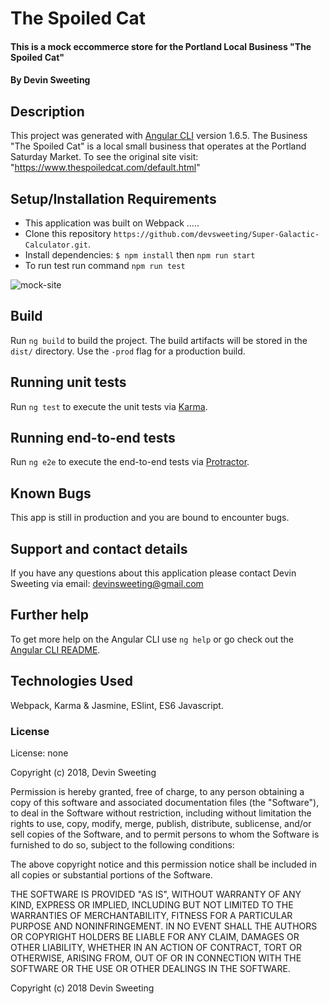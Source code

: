 # The Spoiled Cat

#### This is a mock eccommerce store for the Portland Local Business "The Spoiled Cat"

#### By Devin Sweeting

## Description

This project was generated with [Angular CLI](https://github.com/angular/angular-cli) version 1.6.5. The Business "The Spoiled Cat" is a local small business that operates at the Portland Saturday Market. To see the original site visit: "https://www.thespoiledcat.com/default.html"

## Setup/Installation Requirements

* This application was built on Webpack .....
* Clone this repository `https://github.com/devsweeting/Super-Galactic-Calculator.git`.
* Install dependencies: `$ npm install` then `npm run start`
* To run test run command   `npm run test`

![mock-site](/img/mock-site-screenshot.png)


## Build

Run `ng build` to build the project. The build artifacts will be stored in the `dist/` directory. Use the `-prod` flag for a production build.

## Running unit tests

Run `ng test` to execute the unit tests via [Karma](https://karma-runner.github.io).

## Running end-to-end tests

Run `ng e2e` to execute the end-to-end tests via [Protractor](http://www.protractortest.org/).


## Known Bugs

This app is still in production and you are bound to encounter bugs.

## Support and contact details

If you have any questions about this application please contact Devin Sweeting via email: devinsweeting@gmail.com

## Further help

To get more help on the Angular CLI use `ng help` or go check out the [Angular CLI README](https://github.com/angular/angular-cli/blob/master/README.md).

## Technologies Used

Webpack, Karma & Jasmine, ESlint, ES6 Javascript.

### License

License: none

Copyright (c) 2018, Devin Sweeting

Permission is hereby granted, free of charge, to any person obtaining a copy of this software and associated documentation files (the "Software"), to deal in the Software without restriction, including without limitation the rights to use, copy, modify, merge, publish, distribute, sublicense, and/or sell copies of the Software, and to permit persons to whom the Software is furnished to do so, subject to the following conditions:

The above copyright notice and this permission notice shall be included in all copies or substantial portions of the Software.

THE SOFTWARE IS PROVIDED "AS IS", WITHOUT WARRANTY OF ANY KIND, EXPRESS OR IMPLIED, INCLUDING BUT NOT LIMITED TO THE WARRANTIES OF MERCHANTABILITY, FITNESS FOR A PARTICULAR PURPOSE AND NONINFRINGEMENT. IN NO EVENT SHALL THE AUTHORS OR COPYRIGHT HOLDERS BE LIABLE FOR ANY CLAIM, DAMAGES OR OTHER LIABILITY, WHETHER IN AN ACTION OF CONTRACT, TORT OR OTHERWISE, ARISING FROM, OUT OF OR IN CONNECTION WITH THE SOFTWARE OR THE USE OR OTHER DEALINGS IN THE SOFTWARE.

Copyright (c) 2018 Devin Sweeting
